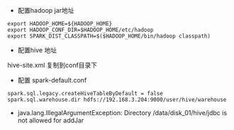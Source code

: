 * 配置hadoop jar地址

```
export HADOOP_HOME=${HADOOP_HOME}
export HADOOP_CONF_DIR=$HADOOP_HOME/etc/hadoop
export SPARK_DIST_CLASSPATH=$($HADOOP_HOME/bin/hadoop classpath)
```

* 配置hive 地址

hive-site.xml 复制到conf目录下

* 配置 spark-default.conf

```
spark.sql.legacy.createHiveTableByDefault = false
spark.sql.warehouse.dir hdfs://192.168.3.204:9000/user/hive/warehouse
```

* java.lang.IllegalArgumentException: Directory /data/disk_01/hive/jdbc is not allowed for addJar